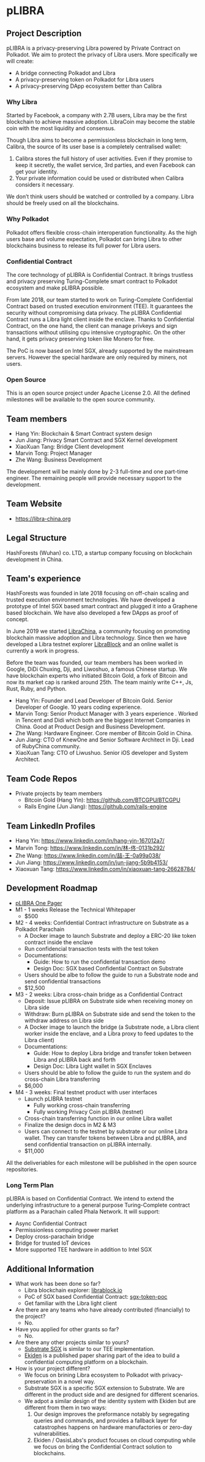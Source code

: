 # pLIBRA

## Project Description
pLIBRA is a privacy-preserving Libra powered by Private Contract on Polkadot. We aim to protect the privacy of Libra users. More specifically we will create:

- A bridge connecting Polkadot and Libra
- A privacy-preserving token on Polkadot for Libra users
- A privacy-preserving DApp ecosystem better than Calibra

### Why Libra

Started by Facebook, a company with 2.7B users, Libra may be the first blockchain to achieve massive adoption. LibraCoin may become the stable coin with the most liquidity and consensus.

Though Libra aims to become a permissionless blockchain in long term, Calibra, the source of its user base is a completely centralised wallet:

1. Calibra stores the full history of user activities. Even if they promise to keep it secretly, the wallet service, 3rd parties, and even Facebook can get your identity.
2. Your private information could be used or distributed when Calibra considers it necessary.

We don’t think users should be watched or controlled by a company. Libra should be freely used on all the blockchains.

### Why Polkadot

Polkadot offers flexible cross-chain interoperation functionality. As the high users base and volume expectation, Polkadot can bring Libra to other blockchains business to release its full power for Libra users.

### Confidential Contract

The core technology of pLIBRA is Confidential Contract. It brings trustless and privacy preserving Turing-Complete smart contract to Polkadot ecosystem and make pLIBRA possible.

From late 2018, our team started to work on Turing-Complete Confidential Contract based on trusted execution environment (TEE). It guarantees the security without compromising data privacy. The pLIBRA Confidential Contract runs a Libra light client inside the enclave. Thanks to Confidential Contract, on the one hand, the client can manage privkeys and sign transactions without utilising cpu intensive cryptographic. On the other hand, it gets privacy preserving token like Monero for free.

The PoC is now based on Intel SGX, already supported by the mainstream servers. However the special hardware are only required by miners, not users.

### Open Source

This is an open source project under Apache License 2.0. All the defined milestones will be available to the open source community.

## Team members
* Hang Yin: Blockchain & Smart Contract system design
* Jun Jiang: Privacy Smart Contract and SGX Kernel development
* XiaoXuan Tang: Bridge Client development
* Marvin Tong: Project Manager
* Zhe Wang: Business Development

The development will be mainly done by 2-3 full-time and one part-time engineer. The remaining people will provide necessary support to the development.

## Team Website	
* https://libra-china.org

## Legal Structure 
HashForests (Wuhan) co. LTD, a startup company focusing on blockchain development in China.

## Team's experience

HashForests was founded in late 2018 focusing on off-chain scaling and trusted execution environment technologies. We have developed a prototype of Intel SGX based smart contract and plugged it into a Graphene based blockchain. We have also developed a few DApps as proof of concept.

In June 2019 we started [LibraChina](https://libra-china.org), a community focusing on promoting blockchain massive adoption and Libra technology. Since then we have developed a Libra testnet explorer [LibraBlock](https://librablock.io) and an online wallet is currently a work in progress.

Before the team was founded, our team members has been worked in Google, DiDi Chuxing, Dji, and Liwoshuo, a famous Chinese startup. We have blockchain experts who initiated Bitcoin Gold, a fork of Bitcoin and now its market cap is ranked around 25th. The team mainly write C++, Js, Rust, Ruby, and Python.

* Hang Yin: Founder and Lead Developer of Bitcoin Gold. Senior Developer of Google. 10 years coding experience.
* Marvin Tong: Senior Product Manager with 3 years experience . Worked in Tencent and Didi which both are the biggest Internet Companies in China. Good at Product Design and Business Development.
* Zhe Wang: Hardware Engineer. Core member of Bitcoin Gold in China.
* Jun Jiang: CTO of KnewOne and Senior Software Architect in Dji. Lead of RubyChina community.
* XiaoXuan Tang: CTO of Liwushuo. Senior iOS developer and System Architect.


## Team Code Repos

- Private projects by team members
  - Bitcoin Gold (Hang Yin): https://github.com/BTCGPU/BTCGPU
  - Rails Engine (Jun Jiang): https://github.com/rails-engine

## Team LinkedIn Profiles
* Hang Yin: https://www.linkedin.com/in/hang-yin-167012a7/
* Marvin Tong: https://www.linkedin.com/in/林-佟-0131b292/
* Zhe Wang: https://www.linkedin.com/in/喆-王-0a99a038/
* Jun Jiang: https://www.linkedin.com/in/jun-jiang-5b9b4153/
* Xiaoxuan Tang: https://www.linkedin.com/in/xiaoxuan-tang-26628784/

## Development Roadmap

- [pLIBRA One Pager](https://docs.google.com/document/d/e/2PACX-1vRpkf-xvEwDSglNHMKI2J8qC7F4JiB7kLv5kOwO_mJzg-bYRL545_3JxWaM-0rCX_iyHDb68zk3Sw75/pub)
- M1 - 1 weeks Release the Technical Whitepaper
  - $500
- M2 - 4 weeks: Confidential Contract infrastructure on Substrate as a Polkadot Parachain
  - A Docker image to launch Substrate and deploy a ERC-20 like token contract inside the enclave
  - Run confidencial transaction tests with the test token
  - Documentations:
    - Guide: How to run the confidential transaction demo
    - Design Doc: SGX based Confidential Contract on Substrate
  - Users should be albe to follow the guide to run a Substrate node and send confidential transactions
  - $12,500
- M3 - 2 weeks: Libra cross-chain bridge as a Confidential Contract
  - Deposit: Issue pLIBRA on Substrate side when receiving money on Libra side
  - Withdraw: Burn pLIBRA on Substrate side and send the token to the withdraw address on Libra side
  - A Docker image to launch the bridge (a Substrate node, a Libra client worker inside the enclave, and a Libra proxy to feed updates to the Libra client)
  - Documentations:
    - Guide: How to deploy Libra bridge and transfer token between Libra and pLIBRA back and forth
    - Design Doc: Libra Light wallet in SGX Enclaves
  - Users should be able to follow the guide to run the system and do cross-chain Libra transferring
  - $6,000
- M4 - 3 weeks: Final testnet product with user interfaces
  - Launch pLIBRA testnet
    - Fully working cross-chain transferring
    - Fully working Privacy Coin pLIBRA (testnet)
  - Cross-chain transferring function in our online Libra wallet
  - Finalize the design docs in M2 & M3
  - Users can connect to the testnet by substrate or our online Libra wallet. They can transfer tokens between Libra and pLIBRA, and send confidential transaction on pLIBRA internally.
  - $11,000

All the deliveriables for each milestone will be published in the open source repositories.

### Long Term Plan
pLIBRA is based on Confidential Contract. We intend to extend the underlying infrastructure to a general purpose Turing-Complete contract platform as a Parachain called Phala Network. It will support:

- Async Confidential Contract
- Permissionless computing power market
- Deploy cross-parachain bridge
- Bridge for trusted IoT devices
- More supported TEE hardware in addition to Intel SGX


## Additional Information

* What work has been done so far?
  * Libra blockchain explorer: [librablock.io](https://librablock.io)
  * PoC of SGX based Confidential Contract: [sgx-token-poc](https://github.com/libra-china-org/sgx-token-poc)
  * Get familiar with the Libra light client
* Are there are any teams who have already contributed (financially) to the project?
  * No.
* Have you applied for other grants so far?
  * No.
* Are there any other projects similar to yours?
  * [Substrate SGX](https://github.com/libra-china-org/Web3-collaboration/blob/master/grants/speculative/substrate_sgx_proposal.md) is similar to our TEE implementation.
  * [Ekiden](https://arxiv.org/abs/1804.05141) is a published paper sharing part of the idea to build a confidential computing platform on a blockchain.
* How is your project different?
  * We focus on brining Libra ecosystem to Polkadot with privacy-preservation in a novel way.
  * Substrate SGX is a specific SGX extension to Substrate. We are different in the product side and are designed for different scenarios.
  * We adpot a similar design of the identity system with Ekiden but are different from them in two ways:
    1. Our design improves the preformance notably by segregating queries and commands, and provides a fallback layer for catastrophes happens on hardware manufactories or zero-day vulnerabilities.
    2. Ekiden / OasisLabs's product focuses on cloud computing while we focus on bring the Confidential Contract solution to blockchains.

